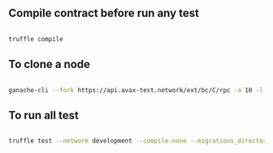 ## Compile contract before run any test

```bash

truffle compile

```


## To clone a node

```bash

ganache-cli --fork https://api.avax-test.network/ext/bc/C/rpc -a 10 -l 80000000 -e 1000000 -b 0 --miner.timestampIncrement=0

```


## To run all test

```bash

truffle test --network development --compile-none --migrations_directory migrations_null

```


